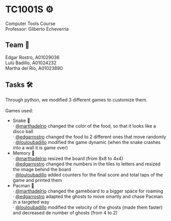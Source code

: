 # TC1001S ⚙
Computer Tools Course <br>
Professor: Gilberto Echeverría 

## Team 🤝
Edgar Rostro, A01029036 <br>
Lulú Badillo, A01024232 <br>
Martha del Río, A01023890

## Tasks 🛠
Through python, we modified 3 different games to customize them. <br>
<br>
Games used: <br>
- Snake 🐍 <br>
  · <a href="https://github.com/marthadelrio">@marthadelrio</a> changed the color of the food, so that it looks like a disco ball<br>
  · <a href="https://github.com/EdgarRostro">@edgarrostro</a> changed the food to 2 different ones that move randomly <br>
  · <a href="https://github.com/louloubadillo">@louloubadillo</a> modified the game dynamic (when the snake crashes into a wall it is game over) <br>
- Memory 🧠 <br>
  · <a href="https://github.com/marthadelrio">@marthadelrio</a> resized the board (from 8x8 to 4x4) <br>
  · <a href="https://github.com/EdgarRostro">@edgarrostro</a> changed the numbers in the tiles to letters and resized the image behind the board<br>
  · <a href="https://github.com/louloubadillo">@louloubadillo</a>  added counters for the final score and total taps of the game and printed them <br>
- Pacman 👾 <br>
  · <a href="https://github.com/marthadelrio">@marthadelrio</a> changed the gameboard to a bigger space for roaming <br>
  · <a href="https://github.com/EdgarRostro">@edgarrostro</a> adapted the ghosts to move smartly and chase Pacman in a targeted way <br>
  · <a href="https://github.com/louloubadillo">@louloubadillo</a> modified the velocity of the ghosts (made them faster) and decreased de number of ghosts (from 4 to 2) <br>
